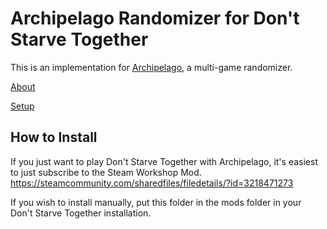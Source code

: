 # Archipelago Randomizer for Don't Starve Together
This is an implementation for [Archipelago](https://archipelago.gg), a multi-game randomizer. 

[About](https://github.com/DragonWolfLeo/Archipelago-DST/blob/main/worlds/dst/docs/en_Don't%20Starve%20Together.md)

[Setup](https://github.com/DragonWolfLeo/Archipelago-DST/blob/main/worlds/dst/docs/setup_en.md)

## How to Install
If you just want to play Don't Starve Together with Archipelago, it's easiest to just subscribe to the Steam Workshop Mod. https://steamcommunity.com/sharedfiles/filedetails/?id=3218471273

If you wish to install manually, put this folder in the mods folder in your Don't Starve Together installation.
